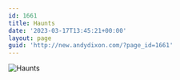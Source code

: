 ```yaml
---
id: 1661
title: Haunts
date: '2023-03-17T13:45:21+00:00'
layout: page
guid: 'http://new.andydixon.com/?page_id=1661'
---
```


![Haunts](https://i0.wp.com/assets.g8x2.ldn.idrivee2-23.com/posters/Haunts%2001.jpg?w=1200&ssl=1 "Haunts")